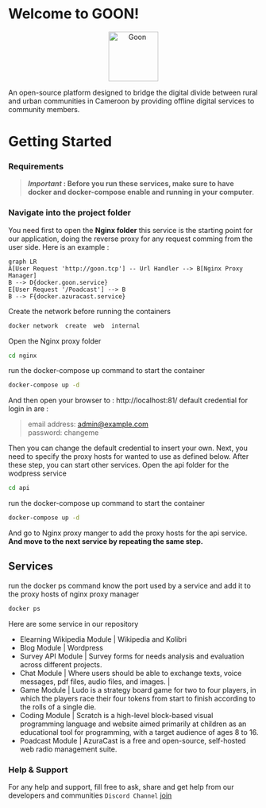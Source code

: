 # Welcome to GOON!

<p align="center">
<img  src="https://avatars.githubusercontent.com/u/116578301?s=200&v=4"  width="100"  alt="Goon"  /></p>

An open-source platform designed to bridge the digital divide between rural and urban communities in Cameroon by providing offline digital services to community members.

# Getting Started

### Requirements

> **<i>Important </i> : Before you run these services, make sure to have docker and docker-compose enable and running in your computer**.

### Navigate into the project folder

You need first to open the **Nginx folder**
this service is the starting point for our application, doing the reverse proxy for any request comming from the user side.
Here is an example :

```mermaid
graph LR
A[User Request 'http://goon.tcp'] -- Url Handler --> B[Nginx Proxy Manager]
B --> D{docker.goon.service}
E[User Request '/Poadcast'] --> B
B --> F{docker.azuracast.service}
```

Create the network before running the containers

```bash
docker network  create  web  internal
```

Open the Nginx proxy folder

```bash
cd nginx
```

run the docker-compose up command to start the container

```bash
docker-compose up -d
```

And then open your browser to : http://localhost:81/
default credential for login in are :

> email address: admin@example.com </br>
> password: changeme

Then you can change the default credential to insert your own.
Next, you need to specify the proxy hosts for wanted to use as defined below.
After these step, you can start other services.
Open the api folder for the wodpress service

```bash
cd api
```

run the docker-compose up command to start the container

```bash
docker-compose up -d
```

And go to Nginx proxy manger to add the proxy hosts for the api service.
**And move to the next service by repeating the same step.**

## Services

run the docker ps command know the port used by a service and add it to the proxy hosts of nginx proxy manager

```bash
docker ps
```

Here are some service in our repository

- Elearning Wikipedia Module | Wikipedia and Kolibri
- Blog Module | Wordpress
- Survey API Module | Survey forms for needs analysis and evaluation across different projects.
- Chat Module | Where users should be able to exchange texts, voice messages, pdf files, audio files, and images. |
- Game Module | Ludo is a strategy board game for two to four players, in which the players race their four tokens from start to finish according to the rolls of a single die.
- Coding Module | Scratch is a high-level block-based visual programming language and website aimed primarily at children as an educational tool for programming, with a target audience of ages 8 to 16.
- Poadcast Module | AzuraCast is a free and open-source, self-hosted web radio management suite.

### Help & Support

For any help and support, fill free to ask, share and get help from our developers and communities `Discord Channel` [join](https://discord.gg/vNNsKGZN)
